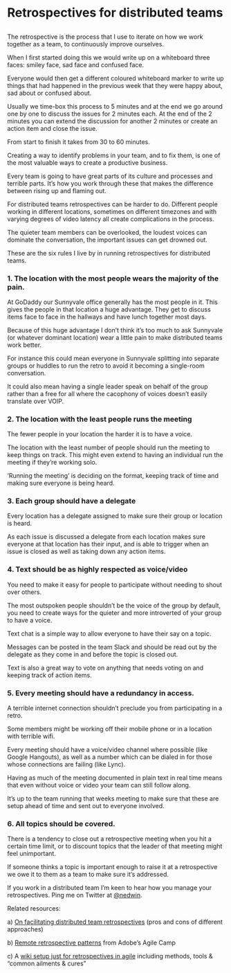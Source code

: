 
# Retrospectives for distributed teams

## 

The retrospective is the process that I use to iterate on how we work together as a team, to continuously improve ourselves.

When I first started doing this we would write up on a whiteboard three faces: smiley face, sad face and confused face.

Everyone would then get a different coloured whiteboard marker to write up things that had happened in the previous week that they were happy about, sad about or confused about.

Usually we time-box this process to 5 minutes and at the end we go around one by one to discuss the issues for 2 minutes each. At the end of the 2 minutes you can extend the discussion for another 2 minutes or create an action item and close the issue.

From start to finish it takes from 30 to 60 minutes.

Creating a way to identify problems in your team, and to fix them, is one of the most valuable ways to create a productive business.

Every team is going to have great parts of its culture and processes and terrible parts. It’s how you work through these that makes the difference between rising up and flaming out.

For distributed teams retrospectives can be harder to do. Different people working in different locations, sometimes on different timezones and with varying degrees of video latency all create complications in the process.

The quieter team members can be overlooked, the loudest voices can dominate the conversation, the important issues can get drowned out.

These are the six rules I live by in running retrospectives for distributed teams.

### **1. The location with the most people wears the majority of the pain.**

At GoDaddy our Sunnyvale office generally has the most people in it. This gives the people in that location a huge advantage. They get to discuss items face to face in the hallways and have lunch together most days.

Because of this huge advantage I don’t think it’s too much to ask Sunnyvale (or whatever dominant location) wear a little pain to make distributed teams work better.

For instance this could mean everyone in Sunnyvale splitting into separate groups or huddles to run the retro to avoid it becoming a single-room conversation.

It could also mean having a single leader speak on behalf of the group rather than a free for all where the cacophony of voices doesn’t easily translate over VOIP.

### **2. The location with the least people runs the meeting**

The fewer people in your location the harder it is to have a voice.

The location with the least number of people should run the meeting to keep things on track. This might even extend to having an individual run the meeting if they’re working solo.

‘Running the meeting’ is deciding on the format, keeping track of time and making sure everyone is being heard.

### **3. Each group should have a delegate**

Every location has a delegate assigned to make sure their group or location is heard.

As each issue is discussed a delegate from each location makes sure everyone at that location has their input, and is able to trigger when an issue is closed as well as taking down any action items.

### **4. Text should be as highly respected as voice/video**

You need to make it easy for people to participate without needing to shout over others.

The most outspoken people shouldn’t be the voice of the group by default, you need to create ways for the quieter and more introverted of your group to have a voice.

Text chat is a simple way to allow everyone to have their say on a topic.

Messages can be posted in the team Slack and should be read out by the delegate as they come in and before the topic is closed out.

Text is also a great way to vote on anything that needs voting on and keeping track of action items.

### **5. Every meeting should have a redundancy in access.**

A terrible internet connection shouldn’t preclude you from participating in a retro.

Some members might be working off their mobile phone or in a location with terrible wifi.

Every meeting should have a voice/video channel where possible (like Google Hangouts), as well as a number which can be dialed in for those whose connections are failing (like Lync).

Having as much of the meeting documented in plain text in real time means that even without voice or video your team can still follow along.

It’s up to the team running that weeks meeting to make sure that these are setup ahead of time and sent out to everyone involved.

### **6. All topics should be covered.**

There is a tendency to close out a retrospective meeting when you hit a certain time limit, or to discount topics that the leader of that meeting might feel unimportant.

If someone thinks a topic is important enough to raise it at a retrospective we owe it to them as a team to make sure it’s addressed.

If you work in a distributed team I’m keen to hear how you manage your retrospectives. Ping me on Twitter at [@nedwin](http://twitter.com/nedwin).

Related resources:

a) [On facilitating distributed team retrospectives](http://www.strongandagile.co.uk/index.php/facilitating-distributed-team-retrospectives/) (pros and cons of different approaches)

b) [Remote retrospective patterns](http://www.slideshare.net/AgileCampSV/remote-retrospective-patterns) from Adobe’s Agile Camp

c) A [wiki setup just for retrospectives in agile](http://retrospectivewiki.org/index.php?title=Main_Page) including methods, tools & “common ailments & cures”